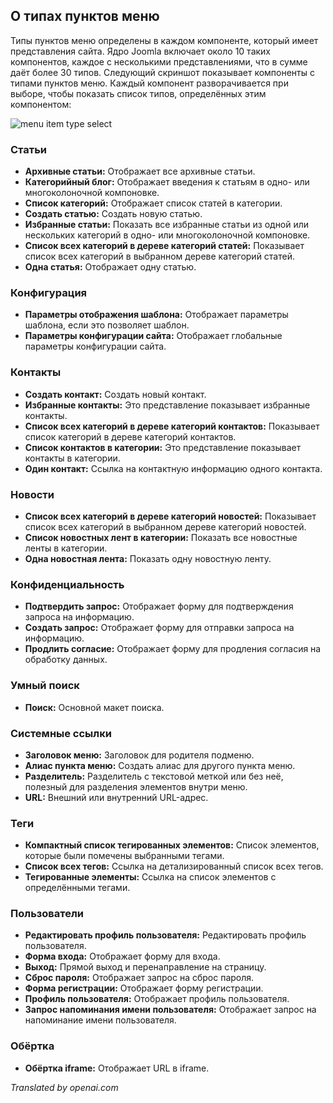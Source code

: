 <!-- Filename: J4.x:Menu_Item_Types / Display title: Типы пунктов меню  -->

## О типах пунктов меню

Типы пунктов меню определены в каждом компоненте, который имеет представления сайта. Ядро Joomla включает около 10 таких компонентов, каждое с несколькими представлениями, что в сумме даёт более 30 типов. Следующий скриншот показывает компоненты с типами пунктов меню. Каждый компонент разворачивается при выборе, чтобы показать список типов, определённых этим компонентом:

![menu item type select](../../../en/images/menus/menus-menu-item-type-select.png)

### Статьи

- **Архивные статьи:** Отображает все архивные статьи.
- **Категорийный блог:** Отображает введения к статьям в одно- или
  многоколоночной компоновке.
- **Список категорий:** Отображает список статей в категории.
- **Создать статью:** Создать новую статью.
- **Избранные статьи:** Показать все избранные статьи из одной или нескольких
  категорий в одно- или многоколоночной компоновке.
- **Список всех категорий в дереве категорий статей:** Показывает список
  всех категорий в выбранном дереве категорий статей.
- **Одна статья:** Отображает одну статью.

### Конфигурация

- **Параметры отображения шаблона:** Отображает параметры шаблона, если
  это позволяет шаблон.
- **Параметры конфигурации сайта:** Отображает глобальные параметры конфигурации сайта.

### Контакты

- **Создать контакт:** Создать новый контакт.
- **Избранные контакты:** Это представление показывает избранные контакты.
- **Список всех категорий в дереве категорий контактов:** Показывает список
  категорий в дереве категорий контактов.
- **Список контактов в категории:** Это представление показывает контакты в
  категории.
- **Один контакт:** Ссылка на контактную информацию одного
  контакта.

### Новости

- **Список всех категорий в дереве категорий новостей:** Показывает список
  всех категорий в выбранном дереве категорий новостей.
- **Список новостных лент в категории:** Показать все новостные ленты в
  категории.
- **Одна новостная лента:** Показать одну новостную ленту.

### Конфиденциальность

- **Подтвердить запрос:** Отображает форму для подтверждения запроса на информацию.
- **Создать запрос:** Отображает форму для отправки запроса на информацию.
- **Продлить согласие:** Отображает форму для продления согласия на обработку данных.

### Умный поиск

- **Поиск:** Основной макет поиска.

### Системные ссылки

- **Заголовок меню:** Заголовок для родителя подменю.
- **Алиас пункта меню:** Создать алиас для другого пункта меню.
- **Разделитель:** Разделитель с текстовой меткой или без неё, полезный для
  разделения элементов внутри меню.
- **URL:** Внешний или внутренний URL-адрес.

### Теги

- **Компактный список тегированных элементов:** Список элементов, которые были помечены выбранными тегами.
- **Список всех тегов:** Ссылка на детализированный список всех тегов.
- **Тегированные элементы:** Ссылка на список элементов с определёнными тегами.

### Пользователи

- **Редактировать профиль пользователя:** Редактировать профиль пользователя.
- **Форма входа:** Отображает форму для входа.
- **Выход:** Прямой выход и перенаправление на страницу.
- **Сброс пароля:** Отображает запрос на сброс пароля.
- **Форма регистрации:** Отображает форму регистрации.
- **Профиль пользователя:** Отображает профиль пользователя.
- **Запрос напоминания имени пользователя:** Отображает запрос на напоминание имени пользователя.

### Обёртка

- **Обёртка iframe:** Отображает URL в iframe.

*Translated by openai.com*

